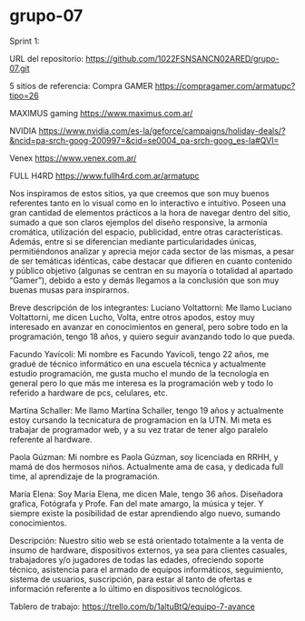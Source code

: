 # grupo-07

Sprint 1:

URL del repositorio: https://github.com/1022FSNSANCN02ARED/grupo-07.git

5 sitios de referencia:
Compra GAMER
https://compragamer.com/armatupc?tipo=26

MAXIMUS gaming
https://www.maximus.com.ar/

NVIDIA
https://www.nvidia.com/es-la/geforce/campaigns/holiday-deals/?&ncid=pa-srch-goog-200997=&cid=se0004_pa-srch-goog_es-la#QVI=

Venex
https://www.venex.com.ar/

FULL H4RD
https://www.fullh4rd.com.ar/armatupc

Nos inspiramos de estos sitios, ya que creemos que son muy buenos referentes tanto en lo visual como en lo interactivo e intuitivo. Poseen una gran cantidad de elementos prácticos a la hora de navegar dentro del sitio, sumado a que son claros ejemplos del diseño responsive, la armonía cromática, utilización del espacio, publicidad, entre otras características.
Además, entre si se diferencian mediante particularidades únicas, permitiéndonos analizar y aprecia mejor cada sector de las mismas, a pesar de ser temáticas idénticas, cabe destacar que difieren en cuanto contenido y público objetivo (algunas se centran en su mayoría o totalidad al apartado “Gamer”), debido a esto y demás llegamos a la conclusión que son muy buenas musas para inspirarnos.

Breve descripción de los integrantes:
Luciano Voltattorni: Me llamo Luciano Voltattorni, me dicen Lucho, Volta, entre otros apodos, estoy muy interesado en avanzar en conocimientos en general, pero sobre todo en la programación, tengo 18 años, y quiero seguir avanzando todo lo que pueda.

Facundo Yavícoli: Mi nombre es Facundo Yavícoli, tengo 22 años, me gradué de técnico informático en una escuela técnica y actualmente estudio programación, me gusta mucho el mundo de la tecnología en general pero lo que más me interesa es la programación web y todo lo referido a hardware de pcs, celulares, etc.

Martina Schaller: Me llamo Martina Schaller, tengo 19 años y actualmente estoy cursando la tecnicatura de programacion en la UTN. Mi meta es trabajar de programador web, y a su vez tratar de tener algo paralelo referente al hardware.

Paola Gúzman: Mi nombre es Paola Gúzman, soy licenciada en RRHH, y mamá de dos hermosos niños. Actualmente ama de casa, y dedicada full time, al aprendizaje de la programación.

María Elena: Soy María Elena, me dicen Male, tengo 36 años. Diseñadora grafica, Fotógrafa y Profe. Fan del mate amargo, la música y tejer. Y siempre existe la posibilidad de estar aprendiendo algo nuevo, sumando conocimientos.

Descripción:
Nuestro sitio web se está orientado totalmente a la venta de insumo de hardware, dispositivos externos, ya sea para clientes casuales, trabajadores y/o jugadores de todas las edades, ofreciendo soporte técnico, asistencia para el armado de equipos informáticos, seguimiento, sistema de usuarios, suscripción, para estar al tanto de ofertas e información referente a lo último en dispositivos tecnológicos.



Tablero de trabajo: https://trello.com/b/1altuBtQ/equipo-7-avance
